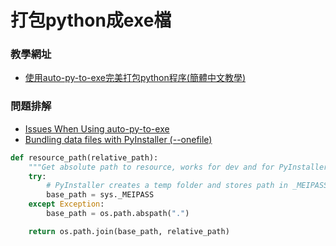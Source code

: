 # 打包python成exe檔
### 教學網址
- [使用auto-py-to-exe完美打包python程序(簡體中文教學)](https://zhuanlan.zhihu.com/p/130328237)
### 問題排解
- [Issues When Using auto-py-to-exe](https://nitratine.net/blog/post/issues-when-using-auto-py-to-exe/?utm_source=auto_py_to_exe&utm_medium=application_link&utm_campaign=auto_py_to_exe_help&utm_content=top)  
- [Bundling data files with PyInstaller (--onefile)](https://stackoverflow.com/questions/7674790/bundling-data-files-with-pyinstaller-onefile/13790741#13790741)

```python
def resource_path(relative_path):
    """Get absolute path to resource, works for dev and for PyInstaller (獲取程序中所需文件資源的絕對路徑)"""
    try:
        # PyInstaller creates a temp folder and stores path in _MEIPASS (PyInstaller創建臨時文件夾，將路徑儲存於_MEIPASS)
        base_path = sys._MEIPASS
    except Exception:
        base_path = os.path.abspath(".")

    return os.path.join(base_path, relative_path)
```